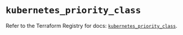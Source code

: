 # `kubernetes_priority_class`

Refer to the Terraform Registry for docs: [`kubernetes_priority_class`](https://registry.terraform.io/providers/hashicorp/kubernetes/2.37.1/docs/resources/priority_class).
